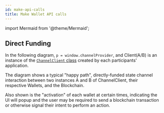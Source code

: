 ```yaml
---
id: make-api-calls
title: Make Wallet API calls
---
```


import Mermaid from '@theme/Mermaid';

## Direct Funding

In the following diagram, `p = window.channelProvider`, and Client(A/B) is an instance of the [`ChannelClient` class](/typescript-api/channel-client.channelclient) created by each participants' application.

The diagram shows a typical "happy path", directly-funded state channel interaction between two instances A and B of ChannelClient, their respective Wallets, and the Blockchain.

Also shown is the "activation" of each wallet at certain times, indicating the UI will popup and the user may be required to send a blockchain transaction or otherwise signal their intent to perform an action.

<Mermaid chart="
sequenceDiagram
participant WalletA
participant ClientA
participant ClientB
participant WalletB
par setup for Wallet A
ClientA->>WalletA: p.mountWalletComponent();
ClientA->>WalletA: p.enable();
ClientA->>WalletA: onMessageQueued(callback)
ClientA->>WalletA: onChannelProposed(callback)
ClientA->>WalletA: onChannelUpdated(callback)
and setup for Wallet B
ClientB->>WalletB: p.mountWalletComponent();
ClientB->>WalletB: p.enable();
ClientB->>WalletB: onMessageQueued(callback)
ClientB->>WalletB: onChannelProposed(callback)
ClientB->>WalletB: onChannelUpdated(callback)
end
rect rgba(0, 0, 255, .1)
note left of WalletB: Opening a channel
ClientA->>WalletA: createChannel();
WalletA-->>ClientA: ChannelUpdated('proposed')
WalletA-->>ClientA: MessageQueued(msg0)
ClientA->>ClientB: msg0
ClientB->>WalletB: pushMessage(msg0)
WalletB-->>ClientB: ChannelProposed('id')
ClientB->>+WalletB: joinChannel('id');
WalletB-->>ClientB: ChannelUpdated('funding');
WalletB-->>ClientB: MessageQueued(msg1)
ClientB->>ClientA: msg1;
ClientA->>+WalletA: pushMessage(msg1);
WalletA-->>ClientA: ChannelUpdated('funding')
WalletA->>Chain: deposit()
Chain-->>WalletA: Deposited
Chain-->>WalletB: Deposited
WalletB->>Chain: deposit()
Chain-->>WalletA: Deposited
Chain-->>WalletB: Deposited
WalletA-->>ClientA: MessageQueued(msg2)
ClientA->>ClientB: msg2
ClientB->>WalletB: pushMessage(msg2)
WalletB-->>-ClientB: ChannelUpdated('running')
WalletB-->>ClientB: MessageQueued(msg3)
ClientB->>ClientA: msg3;
ClientA->>WalletA: pushMessage(msg3);
WalletA-->>-ClientA: ChannelUpdated('running')
end
loop 0...m
note left of WalletB: Running a channel
ClientA-->>ClientA: Wait for UI
ClientA->>WalletA: updateChannel(state-A);
WalletA-->>ClientA: ChannelUpdated(state-A)
ClientA-->>ClientA: Update UI
WalletA-->>ClientA: MessageQueued(msg-4+2m)
ClientA->>ClientB: msg-4+2m
ClientB->>WalletB: pushMessage(msg-4+2m)
WalletB-->>ClientB: ChannelUpdated(state-4+2m)
ClientB-->>ClientB: Update UI
ClientB-->>ClientB: Wait for UI
ClientB->>WalletB: updateChannel(state-5+2m);
WalletB-->>ClientB: ChannelUpdated(state-5+2m);
ClientB-->>ClientB: Update UI
WalletB-->>ClientB: MessageQueued(msg-5+2m)
ClientB->>ClientA: msg-5+2m
ClientA->>WalletA: pushMessage(msg-5+2m)
WalletA-->>ClientA: ChannelUpdated(state-5+2m)
ClientA-->>ClientA: Update UI
end
rect rgba(0, 0, 255, .1)
note left of WalletB: Closing a channel
ClientA-->>ClientA: Wait for UI
ClientA->>WalletA: closeChannel();
activate WalletA
WalletA-->>ClientA: ChannelUpdated('closing')
WalletA-->>ClientA: MessageQueued(isFinalA)
ClientA->>ClientB: isFinalA
ClientB->>WalletB: pushMessage(isFinal)
activate WalletB
WalletB-->>ClientB: ChannelUpdated('closed')
WalletB-->>ClientB: MessageQueued(isFinalB)
ClientB->>ClientA: isFinalB
ClientA->>WalletA: pushMessage(isFinalB)
WalletA-->>ClientA: ChannelUpdated('closed')
WalletA->>Chain: concludePushOutcomeAndTransferAll()
deactivate WalletA
deactivate WalletB
Chain-->>WalletA: AllocationUpdated
Chain-->>WalletB: AllocationUpdated
end
" />
